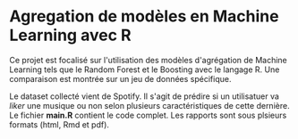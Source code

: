 # Agregation de modèles en Machine Learning avec R

Ce projet est focalisé sur l'utilisation des modèles d'agrégation de Machine Learning tels que le Random Forest et le Boosting avec le langage R. Une comparaison est montrée sur un jeu de données spécifique.

Le dataset collecté vient de Spotify. Il s'agit de prédire si un utilisatuer va *liker* une musique ou non selon plusieurs caractéristiques de cette dernière. Le fichier **main.R** contient le code complet. Les rapports sont sous plsieurs formats (html, Rmd et pdf).
